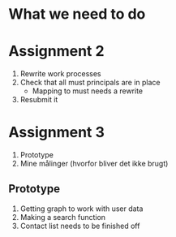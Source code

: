 # What we need to do

# Assignment 2

1. Rewrite work processes
2. Check that all must principals are in place 
	- Mapping to must needs a rewrite
3. Resubmit it 



# Assignment 3

1. Prototype
2. Mine målinger (hvorfor bliver det ikke brugt)

## Prototype

1. Getting graph to work with user data
2. Making a search function
3. Contact list needs to be finished off
